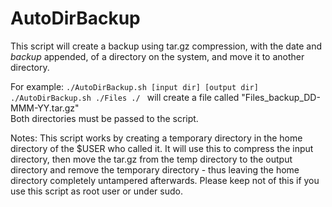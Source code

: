 # AutoDirBackup

This script will create a backup using tar.gz compression, with the date and _backup_ appended, of a directory on the system, and move it to another directory.  

For example:
`./AutoDirBackup.sh [input dir] [output dir]`  
`./AutoDirBackup.sh ./Files ./ ` will create a file called "Files_backup_DD-MMM-YY.tar.gz"  
Both directories must be passed to the script.  

Notes: This script works by creating a temporary directory in the home directory of the $USER who called it. It will use this to compress the input directory, then move the tar.gz from the temp directory to the output directory and remove the temporary directory - thus leaving the home directory completely untampered afterwards. Please keep not of this if you use this script as root user or under sudo.
